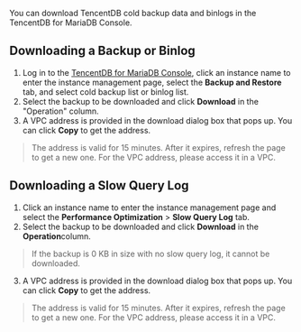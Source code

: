 You can download TencentDB cold backup data and binlogs in the TencentDB for MariaDB Console.

## Downloading a Backup or Binlog
1. Log in to the [TencentDB for MariaDB Console](https://console.cloud.tencent.com/tdsql), click an instance name to enter the instance management page, select the **Backup and Restore** tab, and select cold backup list or binlog list.
2. Select the backup to be downloaded and click **Download** in the "Operation" column.
3. A VPC address is provided in the download dialog box that pops up. You can click **Copy** to get the address.
>The address is valid for 15 minutes. After it expires, refresh the page to get a new one. For the VPC address, please access it in a VPC.
>


## Downloading a Slow Query Log
1. Click an instance name to enter the instance management page and select the **Performance Optimization** > **Slow Query Log** tab.
2. Select the backup to be downloaded and click **Download** in the **Operation**column.
>If the backup is 0 KB in size with no slow query log, it cannot be downloaded.
3. A VPC address is provided in the download dialog box that pops up. You can click **Copy** to get the address.
>The address is valid for 15 minutes. After it expires, refresh the page to get a new one. For the VPC address, please access it in a VPC.
